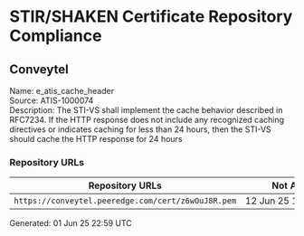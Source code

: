 # STIR/SHAKEN Certificate Repository Compliance

## Conveytel

Name: e_atis_cache_header\
Source: ATIS-1000074\
Description: The STI-VS shall implement the cache behavior described in RFC7234. If the HTTP response does not include any recognized caching directives or indicates caching for less than 24 hours, then the STI-VS should cache the HTTP response for 24 hours
### Repository URLs

| Repository URLs | Not After |  Problems | Link |
|-----------------|-----------|-----------|------|
| `https://conveytel.peeredge.com/cert/z6wOuJ8R.pem` | 12&#160;Jun&#160;25&#160;17:13&#160;UTC | true | [view](../../REPOS/a3b942675a9e5592f81e71b579e5be6db4beed31/README.md) |


Generated: 01 Jun 25 22:59 UTC